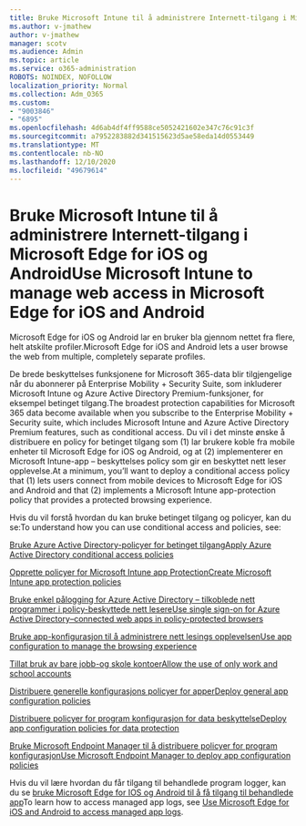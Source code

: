```yaml
---
title: Bruke Microsoft Intune til å administrere Internett-tilgang i Microsoft Edge for iOS og Android
ms.author: v-jmathew
author: v-jmathew
manager: scotv
ms.audience: Admin
ms.topic: article
ms.service: o365-administration
ROBOTS: NOINDEX, NOFOLLOW
localization_priority: Normal
ms.collection: Adm_O365
ms.custom:
- "9003846"
- "6895"
ms.openlocfilehash: 4d6ab4df4ff9588ce5052421602e347c76c91c3f
ms.sourcegitcommit: a7952283882d341515623d5ae58eda14d0553449
ms.translationtype: MT
ms.contentlocale: nb-NO
ms.lasthandoff: 12/10/2020
ms.locfileid: "49679614"
---
```

# <a name="use-microsoft-intune-to-manage-web-access-in-microsoft-edge-for-ios-and-android"></a><span data-ttu-id="798d0-102">Bruke Microsoft Intune til å administrere Internett-tilgang i Microsoft Edge for iOS og Android</span><span class="sxs-lookup"><span data-stu-id="798d0-102">Use Microsoft Intune to manage web access in Microsoft Edge for iOS and Android</span></span>

<span data-ttu-id="798d0-103">Microsoft Edge for iOS og Android lar en bruker bla gjennom nettet fra flere, helt atskilte profiler.</span><span class="sxs-lookup"><span data-stu-id="798d0-103">Microsoft Edge for iOS and Android lets a user browse the web from multiple, completely separate profiles.</span></span>

<span data-ttu-id="798d0-104">De brede beskyttelses funksjonene for Microsoft 365-data blir tilgjengelige når du abonnerer på Enterprise Mobility + Security Suite, som inkluderer Microsoft Intune og Azure Active Directory Premium-funksjoner, for eksempel betinget tilgang.</span><span class="sxs-lookup"><span data-stu-id="798d0-104">The broadest protection capabilities for Microsoft 365 data become available when you subscribe to the Enterprise Mobility + Security suite, which includes Microsoft Intune and Azure Active Directory Premium features, such as conditional access.</span></span> <span data-ttu-id="798d0-105">Du vil i det minste ønske å distribuere en policy for betinget tilgang som (1) lar brukere koble fra mobile enheter til Microsoft Edge for iOS og Android, og at (2) implementerer en Microsoft Intune-app – beskyttelses policy som gir en beskyttet nett leser opplevelse.</span><span class="sxs-lookup"><span data-stu-id="798d0-105">At a minimum, you’ll want to deploy a conditional access policy that (1) lets users connect from mobile devices to Microsoft Edge for iOS and Android and that (2) implements a Microsoft Intune app-protection policy that provides a protected browsing experience.</span></span>

<span data-ttu-id="798d0-106">Hvis du vil forstå hvordan du kan bruke betinget tilgang og policyer, kan du se:</span><span class="sxs-lookup"><span data-stu-id="798d0-106">To understand how you can use conditional access and policies, see:</span></span>

[<span data-ttu-id="798d0-107">Bruke Azure Active Directory-policyer for betinget tilgang</span><span class="sxs-lookup"><span data-stu-id="798d0-107">Apply Azure Active Directory conditional access policies</span></span>](https://go.microsoft.com/fwlink/?linkid=2132481)

[<span data-ttu-id="798d0-108">Opprette policyer for Microsoft Intune app Protection</span><span class="sxs-lookup"><span data-stu-id="798d0-108">Create Microsoft Intune app protection policies</span></span>](https://go.microsoft.com/fwlink/?linkid=2132651)

[<span data-ttu-id="798d0-109">Bruke enkel pålogging for Azure Active Directory – tilkoblede nett programmer i policy-beskyttede nett lesere</span><span class="sxs-lookup"><span data-stu-id="798d0-109">Use single sign-on for Azure Active Directory–connected web apps in policy-protected browsers</span></span>](https://go.microsoft.com/fwlink/?linkid=2132482)

[<span data-ttu-id="798d0-110">Bruke app-konfigurasjon til å administrere nett lesings opplevelsen</span><span class="sxs-lookup"><span data-stu-id="798d0-110">Use app configuration to manage the browsing experience</span></span>](https://go.microsoft.com/fwlink/?linkid=2132483)

[<span data-ttu-id="798d0-111">Tillat bruk av bare jobb-og skole kontoer</span><span class="sxs-lookup"><span data-stu-id="798d0-111">Allow the use of only work and school accounts</span></span>](https://go.microsoft.com/fwlink/?linkid=2132652)

[<span data-ttu-id="798d0-112">Distribuere generelle konfigurasjons policyer for apper</span><span class="sxs-lookup"><span data-stu-id="798d0-112">Deploy general app configuration policies</span></span>](https://go.microsoft.com/fwlink/?linkid=2132653)

[<span data-ttu-id="798d0-113">Distribuere policyer for program konfigurasjon for data beskyttelse</span><span class="sxs-lookup"><span data-stu-id="798d0-113">Deploy app configuration policies for data protection</span></span>](https://go.microsoft.com/fwlink/?linkid=2132654)

[<span data-ttu-id="798d0-114">Bruke Microsoft Endpoint Manager til å distribuere policyer for program konfigurasjon</span><span class="sxs-lookup"><span data-stu-id="798d0-114">Use Microsoft Endpoint Manager to deploy app configuration policies</span></span>](https://go.microsoft.com/fwlink/?linkid=2132707)

<span data-ttu-id="798d0-115">Hvis du vil lære hvordan du får tilgang til behandlede program logger, kan du se [bruke Microsoft Edge for IOS og Android til å få tilgang til behandlede app](https://go.microsoft.com/fwlink/?linkid=2132578)</span><span class="sxs-lookup"><span data-stu-id="798d0-115">To learn how to access managed app logs, see [Use Microsoft Edge for iOS and Android to access managed app logs](https://go.microsoft.com/fwlink/?linkid=2132578).</span></span>
